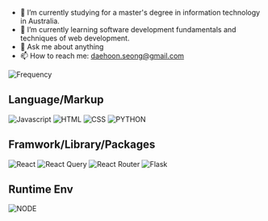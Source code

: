 - 🔭 I’m currently studying for a master's degree in information technology in Australia.
- 🌱 I’m currently learning software development fundamentals and techniques of web development.
- 💬 Ask me about anything
- 📫 How to reach me: daehoon.seong@gmail.com

![Frequency](https://github-readme-stats.vercel.app/api/top-langs/?username=dannyseong&layout=compact)

## Language/Markup
  ![Javascript](https://img.shields.io/badge/JavaScript-F7DF1E?style=for-the-badge&logo=javascript&logoColor=white)
  ![HTML](https://img.shields.io/badge/HTML5-E34F26?style=for-the-badge&logo=html5&logoColor=white)
  ![CSS](https://img.shields.io/badge/CSS-1572B6?style=for-the-badge&logo=css3&logoColor=white)
  ![PYTHON](https://img.shields.io/badge/python-3776AB?style=for-the-badge&logo=python&logoColor=white)
## Framwork/Library/Packages
  ![React](https://img.shields.io/badge/React-61DAFB?style=for-the-badge&logo=react&logoColor=white)
  ![React Query](https://img.shields.io/badge/React%20Query-FF4154?style=for-the-badge&logo=reactquery&logoColor=white)
  ![React Router](https://img.shields.io/badge/React%20Router-CA4245?style=for-the-badge&logo=reactrouter&logoColor=white)
  ![Flask](https://img.shields.io/badge/Flask-000000?style=for-the-badge&logo=flask&logoColor=white)
## Runtime Env
  ![NODE](https://img.shields.io/badge/Node.js-339933?style=for-the-badge&logo=node.js&logoColor=white)
